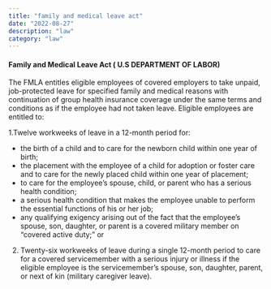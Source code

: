 ```yaml
---
title: "family and medical leave act"
date: "2022-08-27"
description: "law"
category: "law"
---
```

#### Family and Medical Leave Act ( U.S DEPARTMENT OF LABOR)

The FMLA entitles eligible employees of covered employers to take unpaid, job-protected leave for specified family and medical reasons with continuation of group health insurance coverage under the same terms and conditions as if the employee had not taken leave. Eligible employees are entitled to:

1.Twelve workweeks of leave in a 12-month period for:
- the birth of a child and to care for the newborn child within one year of birth;
- the placement with the employee of a child for adoption or foster care and to care for the newly placed child within one year of placement;
- to care for the employee’s spouse, child, or parent who has a serious health condition;
- a serious health condition that makes the employee unable to perform the essential functions of his or her job;
- any qualifying exigency arising out of the fact that the employee’s spouse, son, daughter, or parent is a covered military member on “covered active duty;” or
2. Twenty-six workweeks of leave during a single 12-month period to care for a covered servicemember with a serious injury or illness if the eligible employee is the servicemember’s spouse, son, daughter, parent, or next of kin (military caregiver leave).
 
 